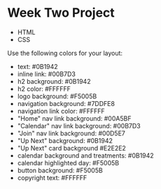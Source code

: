 # Week Two Project
- HTML
- CSS

Use the following colors for your layout:
- text: #0B1942
- inline link: #00B7D3
- h2 background: #0B1942
- h2 color: #FFFFFF
- logo background: #F5005B
- navigation background: #7DDFE8
- navigation link color: #FFFFFF
- "Home" nav link background: #00A5BF
- "Calendar" nav link background: #00B7D3
- "Join" nav link background: #00D5E7
- "Up Next" background: #0B1942
- "Up Next" card background #E2E2E2
- calendar background and treatments: #0B1942
- calendar highlighted day: #F5005B
- button background: #F5005B
- copyright text: #FFFFFF
